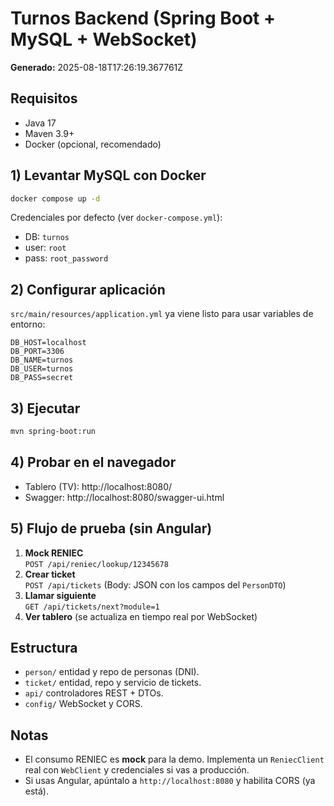 # Turnos Backend (Spring Boot + MySQL + WebSocket)

**Generado:** 2025-08-18T17:26:19.367761Z

## Requisitos
- Java 17
- Maven 3.9+
- Docker (opcional, recomendado)

## 1) Levantar MySQL con Docker
```bash
docker compose up -d
```

Credenciales por defecto (ver `docker-compose.yml`):
- DB: `turnos`
- user: `root`
- pass: `root_password`

## 2) Configurar aplicación
`src/main/resources/application.yml` ya viene listo para usar variables de entorno:
```
DB_HOST=localhost
DB_PORT=3306
DB_NAME=turnos
DB_USER=turnos
DB_PASS=secret
```

## 3) Ejecutar
```bash
mvn spring-boot:run
```

## 4) Probar en el navegador
- Tablero (TV): http://localhost:8080/
- Swagger: http://localhost:8080/swagger-ui.html

## 5) Flujo de prueba (sin Angular)
1. **Mock RENIEC**  
   `POST /api/reniec/lookup/12345678`
2. **Crear ticket**  
   `POST /api/tickets` (Body: JSON con los campos del `PersonDTO`)
3. **Llamar siguiente**  
   `GET /api/tickets/next?module=1`
4. **Ver tablero** (se actualiza en tiempo real por WebSocket)

## Estructura
- `person/` entidad y repo de personas (DNI).
- `ticket/` entidad, repo y servicio de tickets.
- `api/` controladores REST + DTOs.
- `config/` WebSocket y CORS.

## Notas
- El consumo RENIEC es **mock** para la demo. Implementa un `ReniecClient` real con `WebClient` y credenciales si vas a producción.
- Si usas Angular, apúntalo a `http://localhost:8080` y habilita CORS (ya está).
